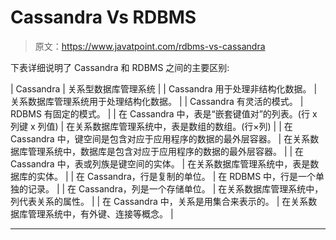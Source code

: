 # Cassandra Vs RDBMS

> 原文：<https://www.javatpoint.com/rdbms-vs-cassandra>

下表详细说明了 Cassandra 和 RDBMS 之间的主要区别:

| Cassandra | 关系型数据库管理系统 |
| Cassandra 用于处理非结构化数据。 | 关系数据库管理系统用于处理结构化数据。 |
| Cassandra 有灵活的模式。 | RDBMS 有固定的模式。 |
| 在 Cassandra 中，表是“嵌套键值对”的列表。(行 x 列键 x 列值) | 在关系数据库管理系统中，表是数组的数组。(行×列) |
| 在 Cassandra 中，键空间是包含对应于应用程序的数据的最外层容器。 | 在关系数据库管理系统中，数据库是包含对应于应用程序的数据的最外层容器。 |
| 在 Cassandra 中，表或列族是键空间的实体。 | 在关系数据库管理系统中，表是数据库的实体。 |
| 在 Cassandra，行是复制的单位。 | 在 RDBMS 中，行是一个单独的记录。 |
| 在 Cassandra，列是一个存储单位。 | 在关系数据库管理系统中，列代表关系的属性。 |
| 在 Cassandra 中，关系是用集合来表示的。 | 在关系数据库管理系统中，有外键、连接等概念。 |

* * *